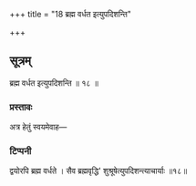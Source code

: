 +++
title = "18 ब्रह्म वर्धत इत्युपदिशन्ति"

+++
## सूत्रम्
ब्रह्म वर्धत इत्युपदिशन्ति ॥ १८ ॥  
### प्रस्तावः
अत्र हेतुं स्वयमेवाह—
### टिप्पनी
द्वयोरपि ब्रह्म वर्धते । सैव ब्रह्मवृद्धि' शुश्रूषेत्युपदिशन्त्याचार्याः ॥१८॥  
